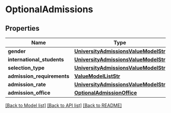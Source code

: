# OptionalAdmissions


## Properties
Name | Type | Description | Notes
------------ | ------------- | ------------- | -------------
**gender** | [**UniversityAdmissionsValueModelStr**](UniversityAdmissionsValueModelStr.md) |  | [optional] 
**international_students** | [**UniversityAdmissionsValueModelStr**](UniversityAdmissionsValueModelStr.md) |  | [optional] 
**selection_type** | [**UniversityAdmissionsValueModelStr**](UniversityAdmissionsValueModelStr.md) |  | [optional] 
**admission_requirements** | [**ValueModelListStr**](ValueModelListStr.md) |  | [optional] 
**admission_rate** | [**UniversityAdmissionsValueModelStr**](UniversityAdmissionsValueModelStr.md) |  | [optional] 
**admission_office** | [**OptionalAdmissionOffice**](OptionalAdmissionOffice.md) |  | [optional] 

[[Back to Model list]](../README.md#documentation-for-models) [[Back to API list]](../README.md#documentation-for-api-endpoints) [[Back to README]](../README.md)


